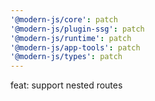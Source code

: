 ```yaml
---
'@modern-js/core': patch
'@modern-js/plugin-ssg': patch
'@modern-js/runtime': patch
'@modern-js/app-tools': patch
'@modern-js/types': patch
---
```


feat: support nested routes

